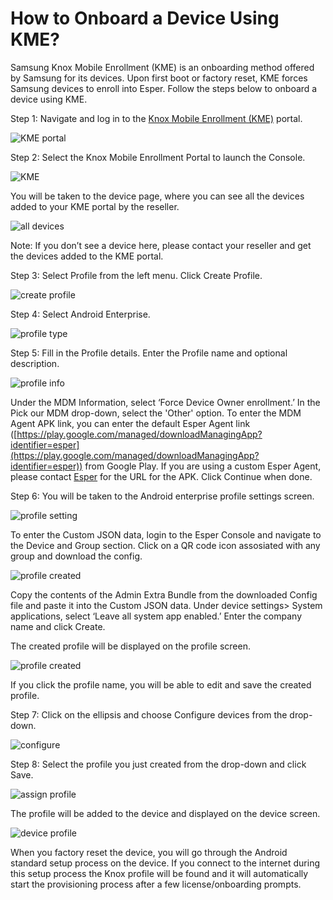 # How to Onboard a Device Using KME?

Samsung Knox Mobile Enrollment (KME) is an onboarding method offered by Samsung for its devices. Upon first boot or factory reset, KME forces Samsung devices to enroll into Esper. Follow the steps below to onboard a device using KME.

Step 1: Navigate and log in to the [Knox Mobile Enrollment (KME)](https://central.samsungknox.com/login-navigator) portal.

![KME portal](./images//KME/1-portal.png)

Step 2: Select the Knox Mobile Enrollment Portal to launch the Console.

![KME](./images/KME/2-KME.png)

You will be taken to the device page, where you can see all the devices added to your KME portal by the reseller.

![all devices](./images/KME/3-allDevices.png)

Note: If you don’t see a device here, please contact your reseller and get the devices added to the KME portal.

Step 3: Select Profile from the left menu. Click Create Profile.

![create profile](./images/KME/4-createProfile.png)

Step 4: Select Android Enterprise.

![profile type](./images/KME/5-ProfileType.png)

Step 5: Fill in the Profile details. Enter the Profile name and optional description.

![profile info](./images/KME/6-profileInfo.png)

Under the MDM Information, select ‘Force Device Owner enrollment.’ In the Pick our MDM drop-down, select the 'Other' option. To enter the MDM Agent APK link, you can enter the default Esper Agent link ([https://play.google.com/managed/downloadManagingApp?identifier=esper](https://play.google.com/managed/downloadManagingApp?identifier=esper)) from Google Play. If you are using a custom Esper Agent, please contact [Esper](https://support.esper.io/s/) for the URL for the APK. Click Continue when done.

Step 6: You will be taken to the Android enterprise profile settings screen.

![profile setting](./images/KME/7-profileSettings.png)

To enter the Custom JSON data, login to the Esper Console and navigate to the Device and Group section. Click on a QR code icon assosiated with any group and download the config. 

![profile created](./images/KME/8-Config.png)

Copy the contents of the Admin Extra Bundle from the downloaded Config file and paste it into the Custom JSON data. Under device settings> System applications, select ‘Leave all system app enabled.’ Enter the company name and click Create.

The created profile will be displayed on the profile screen.

![profile created](./images/KME/9-profileCreated%20.png)

If you click the profile name, you will be able to edit and save the created profile.

Step 7: Click on the ellipsis and choose Configure devices from the drop-down.

![configure](./images/KME/10-Configure.png)

Step 8: Select the profile you just created from the drop-down and click Save.

![assign profile](./images/KME/11-assignProfile.png)

The profile will be added to the device and displayed on the device screen.

![device profile](./images/KME/12-deviceProfile.png)

When you factory reset the device, you will go through the Android standard setup process on the device. If you connect to the internet during this setup process the Knox profile will be found and it will automatically start the provisioning process after a few license/onboarding prompts.

